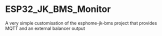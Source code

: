 # ESP32_JK_BMS_Monitor
A very simple customisation of the esphome-jk-bms project that provides MQTT and an external balancer output
